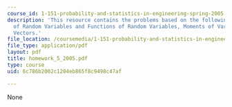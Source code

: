 ```yaml
---
course_id: 1-151-probability-and-statistics-in-engineering-spring-2005
description: 'This resource contains the problems based on the following topics: Expectation
  of Random Variables and Functions of Random Variables, Moments of Variables and
  Vectors.'
file_location: /coursemedia/1-151-probability-and-statistics-in-engineering-spring-2005/6c786b2002c1204eb865f8c9498c47af_homework_5_2005.pdf
file_type: application/pdf
layout: pdf
title: homework_5_2005.pdf
type: course
uid: 6c786b2002c1204eb865f8c9498c47af

---
```

None